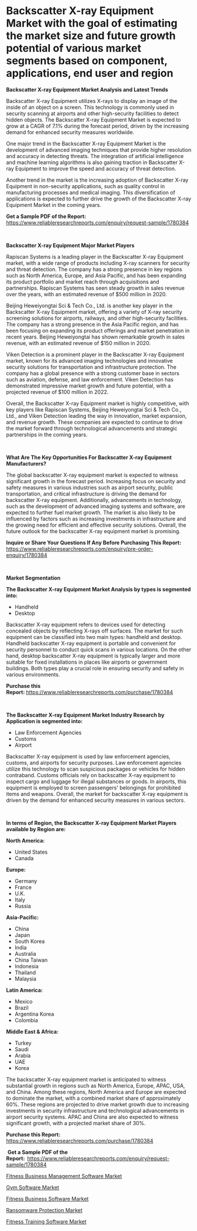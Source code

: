 <p><h1>Backscatter X-ray Equipment Market with the goal of estimating the market size and future growth potential of various market segments based on component, applications, end user and region</h1></p><p><strong>Backscatter X-ray Equipment Market Analysis and Latest Trends</strong></p>
<p><p>Backscatter X-ray Equipment utilizes X-rays to display an image of the inside of an object on a screen. This technology is commonly used in security scanning at airports and other high-security facilities to detect hidden objects. The Backscatter X-ray Equipment Market is expected to grow at a CAGR of 7.1% during the forecast period, driven by the increasing demand for enhanced security measures worldwide.</p><p>One major trend in the Backscatter X-ray Equipment Market is the development of advanced imaging techniques that provide higher resolution and accuracy in detecting threats. The integration of artificial intelligence and machine learning algorithms is also gaining traction in Backscatter X-ray Equipment to improve the speed and accuracy of threat detection.</p><p>Another trend in the market is the increasing adoption of Backscatter X-ray Equipment in non-security applications, such as quality control in manufacturing processes and medical imaging. This diversification of applications is expected to further drive the growth of the Backscatter X-ray Equipment Market in the coming years.</p></p>
<p><strong>Get a Sample PDF of the Report:&nbsp;</strong> <a href="https://www.reliableresearchreports.com/enquiry/request-sample/1780384">https://www.reliableresearchreports.com/enquiry/request-sample/1780384</a></p>
<p>&nbsp;</p>
<p><strong>Backscatter X-ray Equipment Major Market Players</strong></p>
<p><p>Rapiscan Systems is a leading player in the Backscatter X-ray Equipment market, with a wide range of products including X-ray scanners for security and threat detection. The company has a strong presence in key regions such as North America, Europe, and Asia Pacific, and has been expanding its product portfolio and market reach through acquisitions and partnerships. Rapiscan Systems has seen steady growth in sales revenue over the years, with an estimated revenue of $500 million in 2020.</p><p>Beijing Heweiyongtai Sci & Tech Co., Ltd. is another key player in the Backscatter X-ray Equipment market, offering a variety of X-ray security screening solutions for airports, railways, and other high-security facilities. The company has a strong presence in the Asia Pacific region, and has been focusing on expanding its product offerings and market penetration in recent years. Beijing Heweiyongtai has shown remarkable growth in sales revenue, with an estimated revenue of $150 million in 2020.</p><p>Viken Detection is a prominent player in the Backscatter X-ray Equipment market, known for its advanced imaging technologies and innovative security solutions for transportation and infrastructure protection. The company has a global presence with a strong customer base in sectors such as aviation, defense, and law enforcement. Viken Detection has demonstrated impressive market growth and future potential, with a projected revenue of $100 million in 2022.</p><p>Overall, the Backscatter X-ray Equipment market is highly competitive, with key players like Rapiscan Systems, Beijing Heweiyongtai Sci & Tech Co., Ltd., and Viken Detection leading the way in innovation, market expansion, and revenue growth. These companies are expected to continue to drive the market forward through technological advancements and strategic partnerships in the coming years.</p></p>
<p>&nbsp;</p>
<p><strong>What Are The Key Opportunities For Backscatter X-ray Equipment Manufacturers?</strong></p>
<p><p>The global backscatter X-ray equipment market is expected to witness significant growth in the forecast period. Increasing focus on security and safety measures in various industries such as airport security, public transportation, and critical infrastructure is driving the demand for backscatter X-ray equipment. Additionally, advancements in technology, such as the development of advanced imaging systems and software, are expected to further fuel market growth. The market is also likely to be influenced by factors such as increasing investments in infrastructure and the growing need for efficient and effective security solutions. Overall, the future outlook for the backscatter X-ray equipment market is promising.</p></p>
<p><strong>Inquire or Share Your Questions If Any Before Purchasing This Report:</strong> <a href="https://www.reliableresearchreports.com/enquiry/pre-order-enquiry/1780384">https://www.reliableresearchreports.com/enquiry/pre-order-enquiry/1780384</a></p>
<p>&nbsp;</p>
<p><strong>Market Segmentation</strong></p>
<p><strong>The Backscatter X-ray Equipment Market Analysis by types is segmented into:</strong></p>
<p><ul><li>Handheld</li><li>Desktop</li></ul></p>
<p><p>Backscatter X-ray equipment refers to devices used for detecting concealed objects by reflecting X-rays off surfaces. The market for such equipment can be classified into two main types: handheld and desktop. Handheld backscatter X-ray equipment is portable and convenient for security personnel to conduct quick scans in various locations. On the other hand, desktop backscatter X-ray equipment is typically larger and more suitable for fixed installations in places like airports or government buildings. Both types play a crucial role in ensuring security and safety in various environments.</p></p>
<p><strong>Purchase this Report:&nbsp;</strong><a href="https://www.reliableresearchreports.com/purchase/1780384">https://www.reliableresearchreports.com/purchase/1780384</a></p>
<p>&nbsp;</p>
<p><strong>The Backscatter X-ray Equipment Market Industry Research by Application is segmented into:</strong></p>
<p><ul><li>Law Enforcement Agencies</li><li>Customs</li><li>Airport</li></ul></p>
<p><p>Backscatter X-ray equipment is used by law enforcement agencies, customs, and airports for security purposes. Law enforcement agencies utilize this technology to scan suspicious packages or vehicles for hidden contraband. Customs officials rely on backscatter X-ray equipment to inspect cargo and luggage for illegal substances or goods. In airports, this equipment is employed to screen passengers' belongings for prohibited items and weapons. Overall, the market for backscatter X-ray equipment is driven by the demand for enhanced security measures in various sectors.</p></p>
<p>&nbsp;</p>
<p><strong>In terms of Region, the Backscatter X-ray Equipment Market Players available by Region are:</strong></p>
<p>
    <p> <strong> North America: </strong>
        <ul>
            <li>United States</li>
            <li>Canada</li>
        </ul>
        </p> 
    <p> <strong> Europe: </strong>
        <ul>
            <li>Germany</li>
            <li>France</li>
            <li>U.K.</li>
            <li>Italy</li>
            <li>Russia</li>
        </ul>
        </p> 
    <p> <strong> Asia-Pacific: </strong>
        <ul>
            <li>China</li>
            <li>Japan</li>
            <li>South Korea</li>
            <li>India</li>
            <li>Australia</li>
            <li>China Taiwan</li>
            <li>Indonesia</li>
            <li>Thailand</li>
            <li>Malaysia</li>
        </ul>
        </p> 
    <p> <strong> Latin America: </strong>
        <ul>
            <li>Mexico</li>
            <li>Brazil</li>
            <li>Argentina Korea</li>
            <li>Colombia</li>
        </ul>
        </p> 
    <p> <strong> Middle East & Africa: </strong>
        <ul>
            <li>Turkey</li>
            <li>Saudi</li>
            <li>Arabia</li>
            <li>UAE</li>
            <li>Korea</li>
        </ul>
    </p>
    </p>
<p><p>The backscatter X-ray equipment market is anticipated to witness substantial growth in regions such as North America, Europe, APAC, USA, and China. Among these regions, North America and Europe are expected to dominate the market, with a combined market share of approximately 60%. These regions are projected to drive market growth due to increasing investments in security infrastructure and technological advancements in airport security systems. APAC and China are also expected to witness significant growth, with a projected market share of 30%.</p></p>
<p><strong>Purchase this Report: </strong><a href="https://www.reliableresearchreports.com/purchase/1780384">https://www.reliableresearchreports.com/purchase/1780384</a></p>
<p>&nbsp;<strong>Get a Sample PDF of the Report:&nbsp;&nbsp;</strong><a href="https://www.reliableresearchreports.com/enquiry/request-sample/1780384">https://www.reliableresearchreports.com/enquiry/request-sample/1780384</a></p>
<p><strong></strong></p>
<p><p><a href="https://medium.com/@kobehyatt744/fitness-business-management-software-market-competitive-analysis-market-trends-and-forecast-to-fa6a417fbd3f">Fitness Business Management Software Market</a></p><p><a href="https://medium.com/@kobehyatt744/gym-software-market-comprehensive-assessment-by-type-application-and-geography-b660a1c1c0bf">Gym Software Market</a></p><p><a href="https://medium.com/@kobehyatt744/fitness-business-software-market-report-reveals-the-latest-trends-and-growth-opportunities-of-this-593fc5ed85bf">Fitness Business Software Market</a></p><p><a href="https://medium.com/@kobehyatt744/ransomware-protection-market-trends-and-market-analysis-forecasted-for-period-2024-2031-c8c9ba0f24c7">Ransomware Protection Market</a></p><p><a href="https://medium.com/@kobehyatt744/fitness-training-software-market-report-reveals-the-latest-trends-and-growth-opportunities-of-this-b84c82ee6553">Fitness Training Software Market</a></p></p>